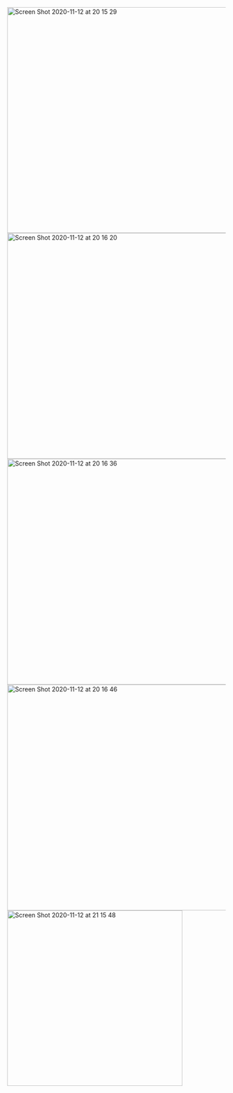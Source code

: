<img width="520" alt="Screen Shot 2020-11-12 at 20 15 29" src="https://user-images.githubusercontent.com/71202372/99033116-613cd780-252f-11eb-9422-c6d4c631a931.png">
<img width="520" alt="Screen Shot 2020-11-12 at 20 16 20" src="https://user-images.githubusercontent.com/71202372/99033259-6d289980-252f-11eb-9a30-0f0e72972741.png">
<img width="520" alt="Screen Shot 2020-11-12 at 20 16 36" src="https://user-images.githubusercontent.com/71202372/99033588-18395300-2530-11eb-85ce-166b5e59dfe8.png">
<img width="520" alt="Screen Shot 2020-11-12 at 20 16 46" src="https://user-images.githubusercontent.com/71202372/99033283-71ed4d80-252f-11eb-8fb3-3393404a1c33.png">
<img width="404" alt="Screen Shot 2020-11-12 at 21 15 48" src="https://user-images.githubusercontent.com/71202372/99033288-731e7a80-252f-11eb-828c-af29ee117786.png">
<img width="404" alt="Screen Shot 2020-11-12 at 21 15 48" src="https://user-images.githubusercontent.com/71202372/99033290-73b71100-252f-11eb-9b94-c2bd0f6e0e52.png>
